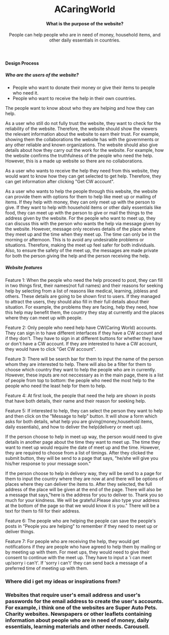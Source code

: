 <header>
    <h1>ACaringWorld</h1>
    <h4>What is the purpose of the website?</h4>
    <p>People can help people who are in need of money, household items, and other daily essentials in countries.</p>
</header>
<h4>Design Process </h4>
<h5>Who are the users of the website?</h5>
<ul>
<li>
People who want to donate their money or give their items to people who need it.</li>
<li>People who want to receive the help in their own countries.</li>
</ul>
<p>
The people want to know about who they are helping and how they can help.</p>
<p>
As a user who still do not fully trust the website, they want to check for the reliability of the website. Therefore, the website should show the viewers the relevant information about the website to earn their trust. For example, showing them the collaborations the website has with the governments or any other reliable and known organizations. The website should also give details about how they carry out the work for the website. For example, how the website confirms the truthfulness of the people who need the help. However, this is a made up website so there are no collaborations.
</p>
<p>
As a user who wants to receive the help they need from this website, they would want to know how they can get selected to get help. Therefore, they can get information after clicking "Get CW account".
</p>
<p>
As a user who wants to help the people through this website, the website can provide them with options for them to help like meet up or mailing of items. If they help with money, they can only meet up with the person to give. If they want to help with household items or other daily essentials like food, they can meet up with the person to give or mail the things to the address given by the website. For the people who want to meet up, they can discuss this with the person who wants the help via message given by the website. However, message only receives details of the place where they meet up and the time when they meet up. The time can only be in the morning or afternoon. This is to avoid any undesirable problems or situations. Therefore, making the meet up feel safer for both individuals. Also, to ensure the safety of the meet up, the messages are made private for both the person giving the help and the person receiving the help. 
</p>
<h5>Website features</h5>
<p>Feature 1: When the people who need the help proceed to post, they can fill in two things first, their names(not full names) and their reasons for seeking help by selecting from a list of reasons like medical, learning, jobless and others. These details are going to be shown first to users. If they managed to attract the users, they should also fill in their full details about their situation. For example, the problems they are facing, help they need, how this help may benefit them, the country they stay at currently and the places where they can meet up with people.
<p>Feature 2: Only people who need help have CW(Caring World) accounts. They can sign in to have different interfaces if they have a CW account and if they don't. They have to sign in at different buttons for whether they have or don't have a CW account. If they are interested to have a CW account, they would have to click "Get CW account".</p>
<p> Feature 3: There will be search bar for them to input the name of the person whom they are interested to help. There will also be a filter for them to choose which country they want to help the people who are in currently. However, these inputs are not neccessary as in the main page, there is a list of people from top to bottom: the people who need the most help to the people who need the least help for them to help. </p>
<p>Feature 4: At first look, the people that need the help are shown in posts that have both details, their name and their reason for seeking help.</p>
<p> Feature 5: If interested to help, they can select the person they want to help and then click on the "Message to help" button. It will show a form which asks for both details, what help you are giving(money,household items, daily essentials), and how to deliver the help(delivery or meet up).</p>
<p>If the person choose to help in meet up way, the person would need to give details in another page about the time they want to meet up. The time they want to meet up would require the date of meet up and the time. However, they are required to choose from a list of timings. After they clicked the submit button, they will be send to a page that says, "he/she will give you his/her response to your message soon."</p>
<p>If the person choose to help in delivery way, they will be send to a page for them to input the country where they are now at and there will be options of places where they can deliver the items to. After they selected, the full address of the place will be given at the end of the page. There will also be a message that says,"here is the address for you to deliver to. Thank you so much for your kindness. We will be grateful.Please also type your address at the bottom of the page so that we would know it is you." There will be a text for them to fill for their address.</p>
<p>Feature 6: The people who are helping the people can save the people's posts in "People you are helping" to remember if they need to meet up or deliver things.</p>
<p>Feature 7: For people who are receiving the help, they would get notifications if they are people who have agreed to help them by mailing or by meeting up with them. For meet ups, they would need to give their consent to continue with the meet up. They have to input a 'i can meet up/sorry i can't'. If 'sorry i can't' they can send back a message of a preferred time of meeting up with them.</p>
<h3>Where did i get my ideas or inspirations from?<h3>
    Websites that require user's email address and user's passwords for the email address to create the user's accounts. For example, i think one of the websites are Super Auto Pets.
    Charity websites. Newspapers or other leaflets containing information about people who are in need of money, daily essentials, learning materials and other needs.
    Carousell.

